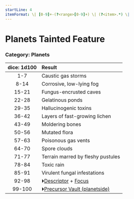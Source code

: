 ```yaml
---
startLine: 4
itemFormat: \| [0-9]+-(?<range>[0-9]+) \| (?<item>.*) \|
---
```

# Planets Tainted Feature
### Category: Planets

| dice: 1d100 | Result |
|:----:|:-------|
| 1-7 | Caustic gas storms |
| 8-14 | Corrosive, low-lying fog |
| 15-21 | Fungus-encrusted caves |
| 22-28 | Gelatinous ponds |
| 29-35 | Hallucinogenic toxins |
| 36-42 | Layers of fast-growing lichen |
| 43-49 | Moldering bones |
| 50-56 | Mutated flora |
| 57-63 | Poisonous gas vents |
| 64-70 | Spore clouds |
| 71-77 | Terrain marred by fleshy pustules |
| 78-84 | Toxic rain |
| 85-91 | Virulent fungal infestations |
| 92-98 | ⏵[Descriptor](Core_Descriptor.md) + [Focus](Core_Focus.md) |
| 99-100 | ⏵[Precursor Vault (planetside)](Vaults_Form.md) |